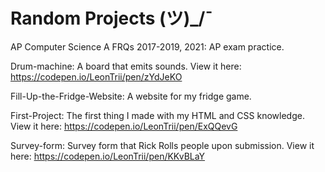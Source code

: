 # Random Projects (ツ)_/¯

AP Computer Science A FRQs 2017-2019, 2021: AP exam practice.

Drum-machine: A board that emits sounds. View it here: https://codepen.io/LeonTrii/pen/zYdJeKO

Fill-Up-the-Fridge-Website: A website for my fridge game.

First-Project: The first thing I made with my HTML and CSS knowledge. View it here: https://codepen.io/LeonTrii/pen/ExQQevG

Survey-form: Survey form that Rick Rolls people upon submission. View it here: https://codepen.io/LeonTrii/pen/KKvBLaY

